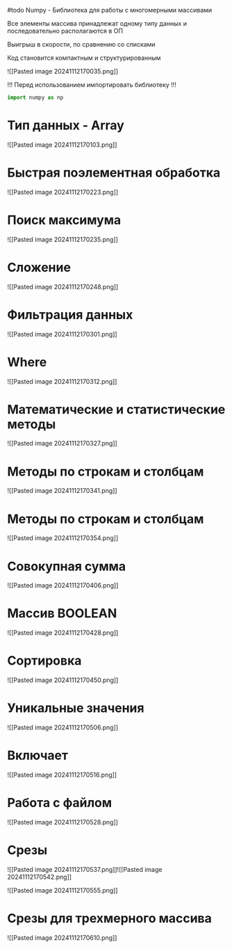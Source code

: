 #todo 
Numpy - Библиотека для работы с многомерными массивами

Все элементы массива принадлежат одному типу данных и последовательно располагаются в ОП

Выигрыш в скорости, по сравнению со списками

Код становится компактным и структурированным

![[Pasted image 20241112170035.png]]

!!! Перед использованием импортировать библиотеку !!!

```python
import numpy as np
```
# Тип данных - Array

![[Pasted image 20241112170103.png]]

# Быстрая поэлементная обработка

![[Pasted image 20241112170223.png]]

# Поиск максимума

![[Pasted image 20241112170235.png]]

# Сложение

![[Pasted image 20241112170248.png]]

# Фильтрация данных

![[Pasted image 20241112170301.png]]

# Where

![[Pasted image 20241112170312.png]]

# Математические и статистические методы

![[Pasted image 20241112170327.png]]

# Методы по строкам и столбцам

![[Pasted image 20241112170341.png]]

# Методы по строкам и столбцам

![[Pasted image 20241112170354.png]]

# Совокупная сумма

![[Pasted image 20241112170406.png]]

# Массив BOOLEAN

![[Pasted image 20241112170428.png]]

# Сортировка

![[Pasted image 20241112170450.png]]

# Уникальные значения

![[Pasted image 20241112170506.png]]

# Включает

![[Pasted image 20241112170516.png]]

# Работа с файлом

![[Pasted image 20241112170528.png]]

# Срезы

![[Pasted image 20241112170537.png]]![[Pasted image 20241112170542.png]]

![[Pasted image 20241112170555.png]]

# Срезы для трехмерного массива

![[Pasted image 20241112170610.png]]
